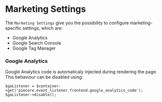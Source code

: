 # Marketing Settings

The `Marketing Settings` give you the possibility to configure marketing-specific settings, which are:
- Google Analytics
- Google Search Console
- Google Tag Manager


### Google Analytics
Google Analytics code is automaticaly injected during rendering the page.
This behaviour can be disabled using:

```
$gaListener = $container->get('pimcore.event_listener.frontend.google_analytics_code');
$gaListener->disable();
```
